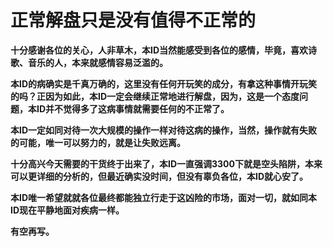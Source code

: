 正常解盘只是没有值得不正常的
====

			

**十分感谢各位的关心，人非草木，本ID当然能感受到各位的感情，毕竟，喜欢诗歌、音乐的人，本来就感情容易泛滥的。**

**本ID的病确实是千真万确的，这里没有任何开玩笑的成分，有拿这种事情开玩笑的吗？正因为如此，本ID一定会继续正常地进行解盘，因为，这是一个态度问题，本ID并不觉得多了这病事情就需要任何的不正常了。**

**本ID一定如同对待一次大规模的操作一样对待这病的操作，当然，操作就有失败的可能，唯一可以努力的，就是让失败远离。**

**十分高兴今天需要的干货终于出来了，本ID一直强调3300下就是空头陷阱，本来可以更详细的分析的，但最近确实没时间，但没有辜负各位，本ID就心安了。**

**本ID唯一希望就就各位最终都能独立行走于这凶险的市场，面对一切，就如同本ID现在平静地面对疾病一样。**

**有空再写。**
